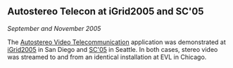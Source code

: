 ## Autostereo Telecon at iGrid2005 and SC'05

*September and November 2005*

The [Autostereo Video Telecommunication][telecon] application was demonstrated at [iGrid2005][igrid05] in San Diego and [SC'05][sc05] in Seattle. In both cases, stereo video was streamed to and from an identical installation at EVL in Chicago.

[telecon]: applications.html#telecon
[igrid05]: http://www.igrid2005.org/
[sc05]:    http://sc05.supercomputing.org/
